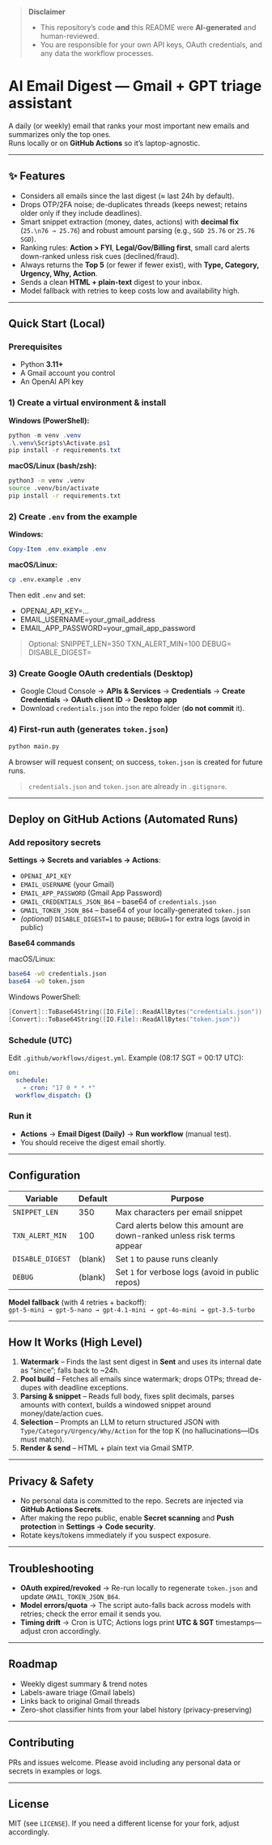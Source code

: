 > **Disclaimer**
> - This repository’s code **and** this README were **AI-generated** and human-reviewed.
> - You are responsible for your own API keys, OAuth credentials, and any data the workflow processes.

# AI Email Digest — Gmail + GPT triage assistant

A daily (or weekly) email that ranks your most important new emails and summarizes only the top ones.  
Runs locally or on **GitHub Actions** so it’s laptop-agnostic.

---

## ✨ Features

- Considers all emails since the last digest (≈ last 24h by default).
- Drops OTP/2FA noise; de-duplicates threads (keeps newest; retains older only if they include deadlines).
- Smart snippet extraction (money, dates, actions) with **decimal fix** (`25.\n76 → 25.76`) and robust amount parsing (e.g., `SGD 25.76` or `25.76 SGD`).
- Ranking rules: **Action > FYI**, **Legal/Gov/Billing first**, small card alerts down-ranked unless risk cues (declined/fraud).
- Always returns the **Top 5** (or fewer if fewer exist), with **Type, Category, Urgency, Why, Action**.
- Sends a clean **HTML + plain-text** digest to your inbox.
- Model fallback with retries to keep costs low and availability high.

---

## Quick Start (Local)

### Prerequisites
- Python **3.11+**
- A Gmail account you control
- An OpenAI API key

### 1) Create a virtual environment & install

**Windows (PowerShell):**
~~~powershell
python -m venv .venv
.\.venv\Scripts\Activate.ps1
pip install -r requirements.txt
~~~

**macOS/Linux (bash/zsh):**
~~~bash
python3 -m venv .venv
source .venv/bin/activate
pip install -r requirements.txt
~~~

### 2) Create `.env` from the example

**Windows:**
~~~powershell
Copy-Item .env.example .env
~~~

**macOS/Linux:**
~~~bash
cp .env.example .env
~~~

Then edit `.env` and set:
- OPENAI_API_KEY=...
- EMAIL_USERNAME=your_gmail_address
- EMAIL_APP_PASSWORD=your_gmail_app_password
> Optional:
> SNIPPET_LEN=350
> TXN_ALERT_MIN=100
> DEBUG=
> DISABLE_DIGEST=


### 3) Create Google OAuth credentials (Desktop)

- Google Cloud Console → **APIs & Services** → **Credentials** → **Create Credentials** → **OAuth client ID** → **Desktop app**  
- Download `credentials.json` into the repo folder (**do not commit** it).

### 4) First-run auth (generates `token.json`)
~~~bash
python main.py
~~~
A browser will request consent; on success, `token.json` is created for future runs.

> `credentials.json` and `token.json` are already in `.gitignore`.

---

## Deploy on GitHub Actions (Automated Runs)

### Add repository secrets
**Settings → Secrets and variables → Actions**:
- `OPENAI_API_KEY`
- `EMAIL_USERNAME` (your Gmail)
- `EMAIL_APP_PASSWORD` (Gmail App Password)
- `GMAIL_CREDENTIALS_JSON_B64` – base64 of `credentials.json`
- `GMAIL_TOKEN_JSON_B64` – base64 of your locally-generated `token.json`
- *(optional)* `DISABLE_DIGEST=1` to pause; `DEBUG=1` for extra logs (avoid in public)

**Base64 commands**

macOS/Linux:
~~~bash
base64 -w0 credentials.json
base64 -w0 token.json
~~~

Windows PowerShell:
~~~powershell
[Convert]::ToBase64String([IO.File]::ReadAllBytes("credentials.json"))
[Convert]::ToBase64String([IO.File]::ReadAllBytes("token.json"))
~~~

### Schedule (UTC)

Edit `.github/workflows/digest.yml`. Example (08:17 SGT = 00:17 UTC):
~~~yaml
on:
  schedule:
    - cron: "17 0 * * *"
  workflow_dispatch: {}
~~~

### Run it

- **Actions** → **Email Digest (Daily)** → **Run workflow** (manual test).  
- You should receive the digest email shortly.

---

## Configuration

| Variable           | Default | Purpose                                                                              |
|-------------------|---------|--------------------------------------------------------------------------------------|
| `SNIPPET_LEN`     | 350     | Max characters per email snippet                                                     |
| `TXN_ALERT_MIN`   | 100     | Card alerts below this amount are down-ranked unless risk terms appear               |
| `DISABLE_DIGEST`  | (blank) | Set `1` to pause runs cleanly                                                        |
| `DEBUG`           | (blank) | Set `1` for verbose logs (avoid in public repos)                                    |

**Model fallback** (with 4 retries + backoff):  
`gpt-5-mini → gpt-5-nano → gpt-4.1-mini → gpt-4o-mini → gpt-3.5-turbo`

---

## How It Works (High Level)

1. **Watermark** – Finds the last sent digest in **Sent** and uses its internal date as “since”; falls back to ~24h.  
2. **Pool build** – Fetches all emails since watermark; drops OTPs; thread de-dupes with deadline exceptions.  
3. **Parsing & snippet** – Reads full body, fixes split decimals, parses amounts with context, builds a windowed snippet around money/date/action cues.  
4. **Selection** – Prompts an LLM to return structured JSON with `Type/Category/Urgency/Why/Action` for the top K (no hallucinations—IDs must match).  
5. **Render & send** – HTML + plain text via Gmail SMTP.

---

## Privacy & Safety

- No personal data is committed to the repo. Secrets are injected via **GitHub Actions Secrets**.  
- After making the repo public, enable **Secret scanning** and **Push protection** in **Settings → Code security**.  
- Rotate keys/tokens immediately if you suspect exposure.

---

## Troubleshooting

- **OAuth expired/revoked** → Re-run locally to regenerate `token.json` and update `GMAIL_TOKEN_JSON_B64`.  
- **Model errors/quota** → The script auto-falls back across models with retries; check the error email it sends you.  
- **Timing drift** → Cron is UTC; Actions logs print **UTC & SGT** timestamps—adjust cron accordingly.

---

## Roadmap

- Weekly digest summary & trend notes  
- Labels-aware triage (Gmail labels)  
- Links back to original Gmail threads  
- Zero-shot classifier hints from your label history (privacy-preserving)

---

## Contributing

PRs and issues welcome. Please avoid including any personal data or secrets in examples or logs.

---

## License

MIT (see `LICENSE`). If you need a different license for your fork, adjust accordingly.

